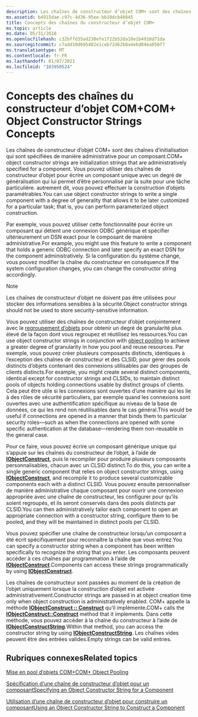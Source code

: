 ```yaml
---
description: Les chaînes de constructeur d’objet COM+ sont des chaînes d’initialisation qui sont spécifiées de manière administrative pour un composant.
ms.assetid: b4915dae-c97c-4d36-95ee-bb10dcb40845
title: Concepts des chaînes du constructeur d’objet COM+
ms.topic: article
ms.date: 05/31/2018
ms.openlocfilehash: c32bffd35ad230efe1f22b52da10e1b4910d71da
ms.sourcegitcommit: c7add10d695482e1ceb72d62b8a4ebd84ea050f7
ms.translationtype: MT
ms.contentlocale: fr-FR
ms.lasthandoff: 01/07/2021
ms.locfileid: "103950524"
---
```

# <a name="com-object-constructor-strings-concepts"></a><span data-ttu-id="15232-103">Concepts des chaînes du constructeur d’objet COM+</span><span class="sxs-lookup"><span data-stu-id="15232-103">COM+ Object Constructor Strings Concepts</span></span>

<span data-ttu-id="15232-104">Les chaînes de constructeur d’objet COM+ sont des chaînes d’initialisation qui sont spécifiées de manière administrative pour un composant.</span><span class="sxs-lookup"><span data-stu-id="15232-104">COM+ object constructor strings are initialization strings that are administratively specified for a component.</span></span> <span data-ttu-id="15232-105">Vous pouvez utiliser des chaînes de constructeur d’objet pour écrire un composant unique avec un degré de généralisation qui lui permet d’être personnalisé par la suite pour une tâche particulière. autrement dit, vous pouvez effectuer la construction d’objets paramétrables.</span><span class="sxs-lookup"><span data-stu-id="15232-105">You can use object constructor strings to write a single component with a degree of generality that allows it to be later customized for a particular task; that is, you can perform parameterized object construction.</span></span>

<span data-ttu-id="15232-106">Par exemple, vous pouvez utiliser cette fonctionnalité pour écrire un composant qui détient une connexion ODBC générique et spécifier ultérieurement un DSN exact pour le composant de manière administrative.</span><span class="sxs-lookup"><span data-stu-id="15232-106">For example, you might use this feature to write a component that holds a generic ODBC connection and later specify an exact DSN for the component administratively.</span></span> <span data-ttu-id="15232-107">Si la configuration du système change, vous pouvez modifier la chaîne du constructeur en conséquence.</span><span class="sxs-lookup"><span data-stu-id="15232-107">If the system configuration changes, you can change the constructor string accordingly.</span></span>

> [!Note]  
> <span data-ttu-id="15232-108">Les chaînes de constructeur d’objet ne doivent pas être utilisées pour stocker des informations sensibles à la sécurité.</span><span class="sxs-lookup"><span data-stu-id="15232-108">Object constructor strings should not be used to store security-sensitive information.</span></span>

 

<span data-ttu-id="15232-109">Vous pouvez utiliser des chaînes de constructeur d’objet conjointement avec le [regroupement d’objets](com--object-pooling.md) pour obtenir un degré de granularité plus élevé de la façon dont vous regroupez et réutilisez les ressources.</span><span class="sxs-lookup"><span data-stu-id="15232-109">You can use object constructor strings in conjunction with [object pooling](com--object-pooling.md) to achieve a greater degree of granularity in how you pool and reuse resources.</span></span> <span data-ttu-id="15232-110">Par exemple, vous pouvez créer plusieurs composants distincts, identiques à l’exception des chaînes de constructeur et des CLSID, pour gérer des pools distincts d’objets contenant des connexions utilisables par des groupes de clients distincts.</span><span class="sxs-lookup"><span data-stu-id="15232-110">For example, you might create several distinct components, identical except for constructor strings and CLSIDs, to maintain distinct pools of objects holding connections usable by distinct groups of clients.</span></span> <span data-ttu-id="15232-111">Cela peut être utile si les connexions sont ouvertes d’une manière qui les lie à des rôles de sécurité particuliers, par exemple quand les connexions sont ouvertes avec une authentification spécifique au niveau de la base de données, ce qui les rend non réutilisables dans le cas général.</span><span class="sxs-lookup"><span data-stu-id="15232-111">This would be useful if connections are opened in a manner that binds them to particular security roles—such as when the connections are opened with some specific authentication at the database—rendering them non-reusable in the general case.</span></span>

<span data-ttu-id="15232-112">Pour ce faire, vous pouvez écrire un composant générique unique qui s’appuie sur les chaînes du constructeur de l’objet, à l’aide de [**IObjectConstruct**](/windows/desktop/api/ComSvcs/nn-comsvcs-iobjectconstruct), puis le recompiler pour produire plusieurs composants personnalisables, chacun avec un CLSID distinct.</span><span class="sxs-lookup"><span data-stu-id="15232-112">To do this, you can write a single generic component that relies on object constructor strings, using [**IObjectConstruct**](/windows/desktop/api/ComSvcs/nn-comsvcs-iobjectconstruct), and recompile it to produce several customizable components each with a distinct CLSID.</span></span> <span data-ttu-id="15232-113">Vous pouvez ensuite personnaliser de manière administrative chaque composant pour ouvrir une connexion appropriée avec une chaîne de constructeur, les configurer pour qu’ils soient regroupés, et ils seront conservés dans des pools distincts par CLSID.</span><span class="sxs-lookup"><span data-stu-id="15232-113">You can then administratively tailor each component to open an appropriate connection with a constructor string, configure them to be pooled, and they will be maintained in distinct pools per CLSID.</span></span>

<span data-ttu-id="15232-114">Vous pouvez spécifier une chaîne de constructeur lorsqu’un composant a été écrit spécifiquement pour reconnaître la chaîne que vous entrez.</span><span class="sxs-lookup"><span data-stu-id="15232-114">You can specify a constructor string when a component has been written specifically to recognize the string that you enter.</span></span> <span data-ttu-id="15232-115">Les composants peuvent accéder à ces chaînes par programmation à l’aide de [**IObjectConstruct**](/windows/desktop/api/ComSvcs/nn-comsvcs-iobjectconstruct).</span><span class="sxs-lookup"><span data-stu-id="15232-115">Components can access these strings programmatically by using [**IObjectConstruct**](/windows/desktop/api/ComSvcs/nn-comsvcs-iobjectconstruct).</span></span>

<span data-ttu-id="15232-116">Les chaînes de constructeur sont passées au moment de la création de l’objet uniquement lorsque la construction d’objet est activée administrativement.</span><span class="sxs-lookup"><span data-stu-id="15232-116">Constructor strings are passed in at object creation time only when object construction is administratively enabled.</span></span> <span data-ttu-id="15232-117">COM+ appelle la méthode [**IObjectConstruct :: Construct**](/windows/desktop/api/ComSvcs/nf-comsvcs-iobjectconstruct-construct) qu’il implémente.</span><span class="sxs-lookup"><span data-stu-id="15232-117">COM+ calls the [**IObjectConstruct::Construct**](/windows/desktop/api/ComSvcs/nf-comsvcs-iobjectconstruct-construct) method that it implements.</span></span> <span data-ttu-id="15232-118">Dans cette méthode, vous pouvez accéder à la chaîne du constructeur à l’aide de [**IObjectConstructString**](/windows/desktop/api/ComSvcs/nn-comsvcs-iobjectconstructstring).</span><span class="sxs-lookup"><span data-stu-id="15232-118">Within that method, you can access the constructor string by using [**IObjectConstructString**](/windows/desktop/api/ComSvcs/nn-comsvcs-iobjectconstructstring).</span></span> <span data-ttu-id="15232-119">Les chaînes vides peuvent être des entrées valides.</span><span class="sxs-lookup"><span data-stu-id="15232-119">Empty strings can be valid entries.</span></span>

## <a name="related-topics"></a><span data-ttu-id="15232-120">Rubriques connexes</span><span class="sxs-lookup"><span data-stu-id="15232-120">Related topics</span></span>

<dl> <dt>

[<span data-ttu-id="15232-121">Mise en pool d’objets COM+</span><span class="sxs-lookup"><span data-stu-id="15232-121">COM+ Object Pooling</span></span>](com--object-pooling.md)
</dt> <dt>

[<span data-ttu-id="15232-122">Spécification d’une chaîne de constructeur d’objet pour un composant</span><span class="sxs-lookup"><span data-stu-id="15232-122">Specifying an Object Constructor String for a Component</span></span>](specifying-an-object-constructor-string-for-a-component.md)
</dt> <dt>

[<span data-ttu-id="15232-123">Utilisation d’une chaîne de constructeur d’objet pour construire un composant</span><span class="sxs-lookup"><span data-stu-id="15232-123">Using an Object Constructor String to Construct a Component</span></span>](using-an-object-constructor-string-to-construct-a-component.md)
</dt> </dl>

 

 



